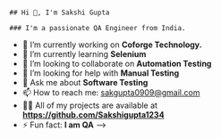                                                                             ## Hi 👋, I'm Sakshi Gupta
                                                                                ### I'm a passionate QA Engineer from India.




- 🔭 I’m currently working on **Coforge Technology.**
- 🌱 I’m currently learning **Selenium**
- 👯 I’m looking to collaborate on **Automation Testing**
- 🤔 I’m looking for help with **Manual Testing**
- 💬 Ask me about **Software Testing**
- 📫 How to reach me: sakgupta0909@gmail.com
- 👨‍💻 All of my projects are available at **https://github.com/Sakshigupta1234**
- ⚡ Fun fact: **I am QA**
-->

